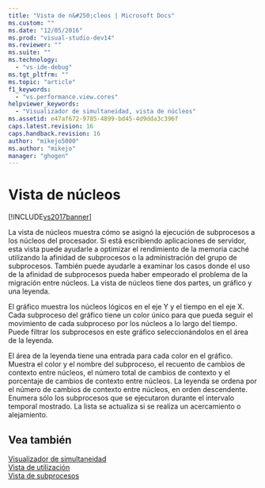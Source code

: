 ```yaml
---
title: "Vista de n&#250;cleos | Microsoft Docs"
ms.custom: ""
ms.date: "12/05/2016"
ms.prod: "visual-studio-dev14"
ms.reviewer: ""
ms.suite: ""
ms.technology: 
  - "vs-ide-debug"
ms.tgt_pltfrm: ""
ms.topic: "article"
f1_keywords: 
  - "vs.performance.view.cores"
helpviewer_keywords: 
  - "Visualizador de simultaneidad, vista de núcleos"
ms.assetid: e47af672-9785-4899-bd45-4d9dda3c396f
caps.latest.revision: 16
caps.handback.revision: 16
author: "mikejo5000"
ms.author: "mikejo"
manager: "ghogen"
---
```

# Vista de n&#250;cleos
[!INCLUDE[vs2017banner](../code-quality/includes/vs2017banner.md)]

La vista de núcleos muestra cómo se asignó la ejecución de subprocesos a los núcleos del procesador.  Si está escribiendo aplicaciones de servidor, esta vista puede ayudarle a optimizar el rendimiento de la memoria caché utilizando la afinidad de subprocesos o la administración del grupo de subprocesos.  También puede ayudarle a examinar los casos donde el uso de la afinidad de subprocesos pueda haber empeorado el problema de la migración entre núcleos.  La vista de núcleos tiene dos partes, un gráfico y una leyenda.  
  
 El gráfico muestra los núcleos lógicos en el eje Y y el tiempo en el eje X.  Cada subproceso del gráfico tiene un color único para que pueda seguir el movimiento de cada subproceso por los núcleos a lo largo del tiempo.  Puede filtrar los subprocesos en este gráfico seleccionándolos en el área de la leyenda.  
  
 El área de la leyenda tiene una entrada para cada color en el gráfico.  Muestra el color y el nombre del subproceso, el recuento de cambios de contexto entre núcleos, el número total de cambios de contexto y el porcentaje de cambios de contexto entre núcleos.  La leyenda se ordena por el número de cambios de contexto entre núcleos, en orden descendente.  Enumera sólo los subprocesos que se ejecutaron durante el intervalo temporal mostrado.  La lista se actualiza si se realiza un acercamiento o alejamiento.  
  
## Vea también  
 [Visualizador de simultaneidad](../profiling/concurrency-visualizer.md)   
 [Vista de utilización](../profiling/utilization-view.md)   
 [Vista de subprocesos](../profiling/threads-view-parallel-performance.md)